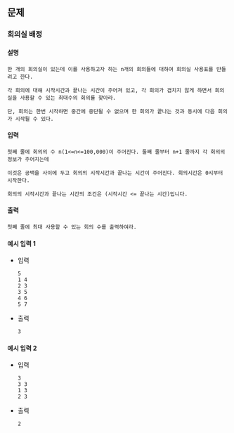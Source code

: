 ## 문제

###  회의실 배정

#### 설명
```
한 개의 회의실이 있는데 이를 사용하고자 하는 n개의 회의들에 대하여 회의실 사용표를 만들려고 한다.

각 회의에 대해 시작시간과 끝나는 시간이 주어져 있고, 각 회의가 겹치지 않게 하면서 회의실을 사용할 수 있는 최대수의 회의를 찾아라.

단, 회의는 한번 시작하면 중간에 중단될 수 없으며 한 회의가 끝나는 것과 동시에 다음 회의가 시작될 수 있다.
```

#### 입력
```
첫째 줄에 회의의 수 n(1<=n<=100,000)이 주어진다. 둘째 줄부터 n+1 줄까지 각 회의의 정보가 주어지는데

이것은 공백을 사이에 두고 회의의 시작시간과 끝나는 시간이 주어진다. 회의시간은 0시부터 시작한다.

회의의 시작시간과 끝나는 시간의 조건은 (시작시간 <= 끝나는 시간)입니다.
```

#### 출력
```
첫째 줄에 최대 사용할 수 있는 회의 수를 출력하여라.
```

#### 예시 입력 1
- 입력
    ```
    5
    1 4
    2 3
    3 5
    4 6
    5 7
    ```
- 출력
    ```
  3  
  ```
#### 예시 입력 2
  - 입력
      ```
    3
    3 3
    1 3
    2 3
      ```
- 출력
    ```
  2
  ```